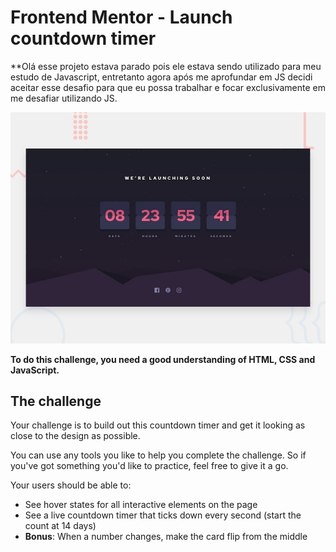 # Frontend Mentor - Launch countdown timer 

**Olá esse projeto estava parado pois ele estava sendo utilizado para meu estudo de Javascript, entretanto agora após me aprofundar em JS decidi aceitar esse desafio para que eu possa trabalhar e focar exclusivamente em me desafiar utilizando JS.


![Design preview for the Launch countdown timer coding challenge](./design/desktop-preview.jpg)



**To do this challenge, you need a good understanding of HTML, CSS and JavaScript.**

## The challenge

Your challenge is to build out this countdown timer and get it looking as close to the design as possible.

You can use any tools you like to help you complete the challenge. So if you've got something you'd like to practice, feel free to give it a go.

Your users should be able to:

- See hover states for all interactive elements on the page
- See a live countdown timer that ticks down every second (start the count at 14 days)
- **Bonus**: When a number changes, make the card flip from the middle

